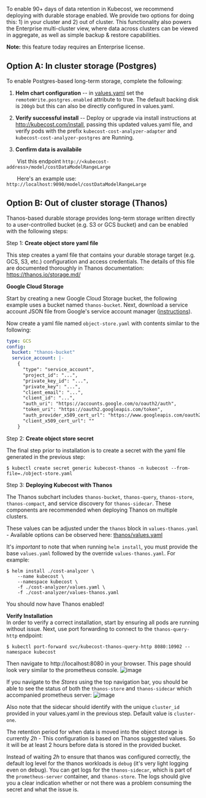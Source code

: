 To enable 90+ days of data retention in Kubecost, we recommend deploying with durable storage enabled. We provide two options for doing this: 1) in your cluster and 2) out of cluster. This functionality also powers the Enterprise multi-cluster view, where data across clusters can be viewed in aggregate, as well as simple backup & restore capabilities.

**Note:** this feature today requires an Enterprise license. 

## Option A: In cluster storage (Postgres)

To enable Postgres-based long-term storage, complete the following:

1. **Helm chart configuration** -- in [values.yaml](https://github.com/kubecost/cost-analyzer-helm-chart/blob/master/cost-analyzer/values.yaml) set the `remoteWrite.postgres.enabled` attribute 
to true. The default backing disk is `200gb` but this can also be directly configured in values.yaml. 
 
2. **Verify successful install** -- Deploy or upgrade via install instructions at <http://kubecost.com/install>, passing this updated values.yaml file, and verify pods with the prefix `kubecost-cost-analyzer-adapter`
and `kubecost-cost-analyzer-postgres` are Running.

3. **Confirm data is availabile**

&nbsp;&nbsp;&nbsp;&nbsp;&nbsp;&nbsp;&nbsp;Vist this endpoint `http://<kubecost-address>/model/costDataModelRangeLarge`

&nbsp;&nbsp;&nbsp;&nbsp;&nbsp;&nbsp;&nbsp;Here's an example use: `http://localhost:9090/model/costDataModelRangeLarge`

## Option B: Out of cluster storage (Thanos)

Thanos-based durable storage provides long-term storage written directly to a user-controlled bucket (e.g. S3 or GCS bucket) and can be enabled with the following steps:

Step 1: **Create object store yaml file** 

This step creates a yaml file that contains your durable storage target (e.g. GCS, S3, etc.) configuration and access credentials. The details of this file are documented thoroughly in Thanos documentation: https://thanos.io/storage.md/

__Google Cloud Storage__

Start by creating a new Google Cloud Storage bucket, the following example uses a bucket named `thanos-bucket`. Next, download a service account JSON file from Google's service account manager ([instructions](/google-service-account-thanos.md)).

Now create a yaml file named `object-store.yaml` with contents similar to the following:

```yaml
type: GCS
config:
  bucket: "thanos-bucket"
  service_account: |-
    {
      "type": "service_account",
      "project_id": "...",
      "private_key_id": "...",
      "private_key": "...",
      "client_email": "...",
      "client_id": "...",
      "auth_uri": "https://accounts.google.com/o/oauth2/auth",
      "token_uri": "https://oauth2.googleapis.com/token",
      "auth_provider_x509_cert_url": "https://www.googleapis.com/oauth2/v1/certs",
      "client_x509_cert_url": ""
    }
```


Step 2: **Create object store secret**   

The final step prior to installation is to create a secret with the yaml file generated in the previous step:
```
$ kubectl create secret generic kubecost-thanos -n kubecost --from-file=./object-store.yaml
```

Step 3: **Deploying Kubecost with Thanos**

The Thanos subchart includes `thanos-bucket`, `thanos-query`, `thanos-store`,  `thanos-compact`, and service discovery for `thanos-sidecar`. These components are recommended when deploying Thanos on multiple clusters.

These values can be adjusted under the `thanos` block in `values-thanos.yaml` - Available options can be observed here: [thanos/values.yaml](https://github.com/kubecost/cost-analyzer-helm-chart/blob/add-thanos/cost-analyzer/charts/thanos/values.yaml)

It's *important* to note that when running `helm install`, you must provide the base `values.yaml` followed by the override `values-thanos.yaml`. For example:

```
$ helm install ./cost-analyzer \
    --name kubecost \
    --namespace kubecost \
    -f ./cost-analyzer/values.yaml \
    -f ./cost-analyzer/values-thanos.yaml
```

You should now have Thanos enabled!

**Verify Installation**  
In order to verify a correct installation, start by ensuring all pods are running without issue. Next, use port forwarding to connect to the `thanos-query-http` endpoint:
```
$ kubectl port-forward svc/kubecost-thanos-query-http 8080:10902 --namespace kubecost
```
Then navigate to http://localhost:8080 in your browser. This page should look very similar to the prometheus console. 
![image](https://user-images.githubusercontent.com/334480/66616984-1076e480-eba1-11e9-8dd2-7c20541ad0b1.png)

If you navigate to the *Stores* using the top navigation bar, you should be able to see the status of both the `thanos-store` and `thanos-sidecar` which accompanied prometheus server:
![image](https://user-images.githubusercontent.com/334480/66617048-58960700-eba1-11e9-9f68-d007fcb11410.png)

Also note that the sidecar should identify with the unique `cluster_id` provided in your values.yaml in the previous step. Default value is `cluster-one`.

The retention period for when data is moved into the object storage is currently *2h* - This configuration is based on Thanos suggested values. So it will be at least 2 hours before data is stored in the provided bucket. 

Instead of waiting *2h* to ensure that thanos was configured correctly, the default log level for the thanos workloads is `debug` (it's very light logging even on debug). You can get logs for the `thanos-sidecar`, which is part of the `prometheus-server` container, and `thanos-store`. The logs should give you a clear indication whether or not there was a problem consuming the secret and what the issue is. 
